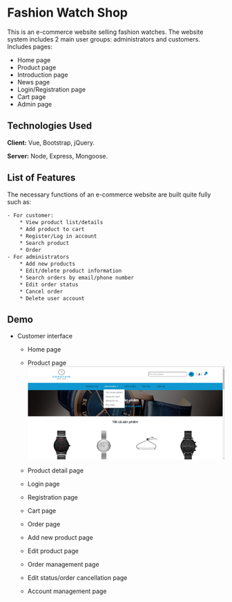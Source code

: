 
# Fashion Watch Shop
This is an e-commerce website selling fashion watches. The website system includes 2 main user groups: administrators and customers. Includes pages:
 - Home page
 - Product page
 - Introduction page
 - News page
 - Login/Registration page
 - Cart page
 - Admin page
 


## Technologies Used

**Client:** Vue, Bootstrap, jQuery.

**Server:** Node, Express, Mongoose.


## List of Features

The necessary functions of an e-commerce website are built quite fully such as:

    - For customer:
        * View product list/details
        * Add product to cart
        * Register/Log in account
        * Search product
        * Order
    - For administrators
        * Add new products
        * Edit/delete product information
        * Search orders by email/phone number
        * Edit order status
        * Cancel order
        * Delete user account



## Demo
- Customer interface
    * Home page

    * Product page
![alt text](image.png)  
    * Product detail page

    * Login page

    * Registration page
    
    * Cart page

    * Order page

    * Add new product page

    * Edit product page

    * Order management page

    * Edit status/order cancellation page

    * Account management page






